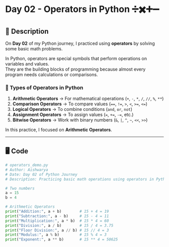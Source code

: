 # Day 02 - Operators in Python ➗✖️➕➖

## 📌 Description
On **Day 02** of my Python journey, I practiced using **operators** by solving some basic math problems.  

In Python, operators are special symbols that perform operations on variables and values.  
They are the building blocks of programming because almost every program needs calculations or comparisons.  

### 🔑 Types of Operators in Python
1. **Arithmetic Operators** → For mathematical operations (`+`, `-`, `*`, `/`, `//`, `%`, `**`)  
2. **Comparison Operators** → To compare values (`==`, `!=`, `>`, `<`, `>=`, `<=`)  
3. **Logical Operators** → To combine conditions (`and`, `or`, `not`)  
4. **Assignment Operators** → To assign values (`=`, `+=`, `-=`, etc.)  
5. **Bitwise Operators** → Work with binary numbers (`&`, `|`, `^`, `~`, `<<`, `>>`)  

In this practice, I focused on **Arithmetic Operators**.

---

## 🖥️ Code
```python
# operators_demo.py
# Author: Aishwarya
# Date: Day 02 of Python Journey
# Description: Practicing basic math operations using operators in Python

# Two numbers
a = 15
b = 4

# Arithmetic Operators
print("Addition:", a + b)        # 15 + 4 = 19
print("Subtraction:", a - b)     # 15 - 4 = 11
print("Multiplication:", a * b)  # 15 * 4 = 60
print("Division:", a / b)        # 15 / 4 = 3.75
print("Floor Division:", a // b) # 15 // 4 = 3
print("Modulus:", a % b)         # 15 % 4 = 3
print("Exponent:", a ** b)       # 15 ** 4 = 50625
